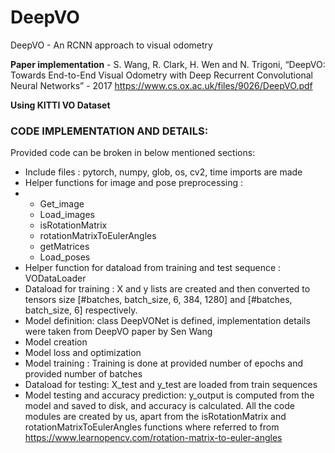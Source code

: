 # DeepVO

DeepVO - An RCNN approach to visual odometry 

**Paper implementation** - S. Wang, R. Clark, H. Wen and N. Trigoni, “DeepVO: Towards End-to-End Visual Odometry with Deep
Recurrent Convolutional Neural Networks” - 2017 https://www.cs.ox.ac.uk/files/9026/DeepVO.pdf

**Using KITTI VO Dataset**


### CODE IMPLEMENTATION AND DETAILS:

Provided code can be broken in below mentioned sections:

- Include files : pytorch, numpy, glob, os, cv2, time imports are made
- Helper functions for image and pose preprocessing :
- -  Get_image
  -  Load_images
  -  isRotationMatrix
  -  rotationMatrixToEulerAngles
  -  getMatrices
  -  Load_poses
- Helper function for dataload from training and test sequence : VODataLoader
- Dataload for training : X and y lists are created and then converted to tensors size [#batches, batch_size, 6, 384, 1280] and [#batches, batch_size, 6] respectively.
- Model definition: class DeepVONet is defined, implementation details were taken from DeepVO paper by Sen Wang
- Model creation
- Model loss and optimization
- Model training : Training is done at provided number of epochs and provided number of batches
- Dataload for testing: X_test and y_test are loaded from train sequences
- Model testing and accuracy prediction: y_output is computed from the model and saved to disk, and accuracy is calculated.
  All the code modules are created by us, apart from the isRotationMatrix and
  rotationMatrixToEulerAngles functions where referred to from https://www.learnopencv.com/rotation-matrix-to-euler-angles

